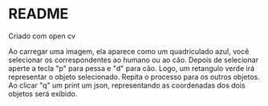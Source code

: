 # README

Criado com open cv

Ao carregar uma imagem, ela aparece como um quadriculado azul, você selecionar os correspondentes ao humano ou ao cão. Depois de selecionar aperte a tecla "p" para pessa e "d" para cão.
Logo, um retangulo verde irá representar o objeto selecionado. Repita o processo para os outros objetos.
Ao clicar "q" um print um json, representando as coordenadas dos dois objetos será exibido.

